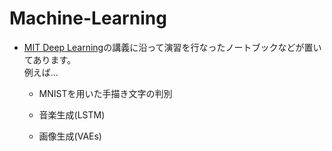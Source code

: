 # Machine-Learning
* [MIT Deep Learning](http://introtodeeplearning.com/)の講義に沿って演習を行なったノートブックなどが置いてあります。  
例えば...

  * MNISTを用いた手描き文字の判別

  * 音楽生成(LSTM)

  * 画像生成(VAEs)
